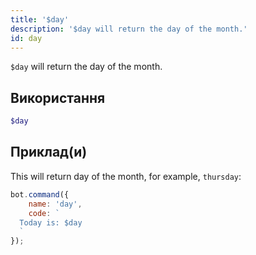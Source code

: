 ```yaml
---
title: '$day'
description: '$day will return the day of the month.'
id: day
---
```


`$day` will return the day of the month.

## Використання

```php
$day
```

## Приклад(и)

This will return day of the month, for example, `thursday`:

```javascript
bot.command({
    name: 'day',
    code: `
  Today is: $day
  `
});
```